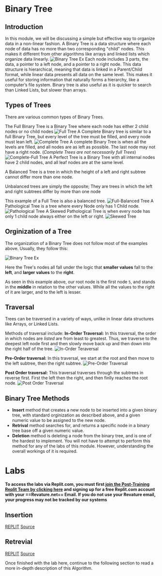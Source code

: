 # Binary Tree

## Introduction

In this module, we will be discussing a simple but effective way to organize data in a non-linear fashion. A Binary Tree is a data structure where each node of data has no more than two corresponding "child" nodes. This makes it different from other algorithms like arrays and linked lists which organize data linearly.
![Binary Tree Ex](Images/BalanceTree.png)
Each node includes 3 parts, the data, a pointer to a left node, and a pointer to a right node.
This data structure is hierarchical, meaning that data is linked in a Parent/Child format, while linear data presents all data on the same level. This makes it useful for storing information that naturally forms a hierarchy, like a computer’s file system. Binary tree is also useful as it is quicker to search than Linked Lists, but slower than arrays.

## Types of Trees

There are various common types of Binary Trees.

The Full Binary Tree is a Binary Tree where each node has either 2 child nodes or no child nodes
![Full Tree](Images/TreeDiagrams.png)
A Complete Binary tree is similar to a full Binary Tree, but every level of the tree must be filled, and every node must lean left.
![Complete Tree](Images/FullTree.png)
A complete Binary Tree is when all the levels are filled, and all nodes are as left as possible. The last node may not have a right node. (*Complete Trees are not necessarily full Trees*)
![Complete-Full Tree](Images/CompleteFullTree.png)
A Perfect Tree is a Binary Tree with all internal nodes have 2 child nodes, and all leaf nodes are at the same level.

A Balanced Tree is a tree in which the height of a left and right subtree cannot differ more than one node.

Unbalanced trees are simply the opposite; They are trees in which the left and right subtrees differ by more than one node

This example of a Full Tree is also a balanced tree.
![Full-Balanced Tree](Images/TreeDiagrams.png)
A Pathological Tree is a tree where every Node only has 1 Child node.
![Pathological Tree](Images/PathologicalTree.png)
A Skewed Pathological Tree is when every node has only 1 child node always either on the left or right.
![Skewed Tree](Images/SkewedPathologicalTree.png)

## Orginization of a Tree

The organization of a Binary Tree does not follow most of the examples above. Usually, they follow this:

![Binary Tree Ex](Images/BalanceTree.png)

Here the Tree's nodes all fall under the logic that **smaller values** fall to the **left**, and **larger values** to the **right**.

As seen in this example above, our root node is the first node `5`, and stands in the **middle** in relation to the other values. While all the values to the right of it are larger, and to the left is lesser.

## Traversal

Trees can be traversed in a variety of ways, unlike in linear data structures like Arrays, or Linked Lists. 

Methods of traversal include:
**In-Order Traversal:** In this traversal, the order in which nodes are *listed* are from least to greatest. Thus, we traverse to the deepest left node first and then slowly move back up and then down into the right half of the tree. 
![In-Order Teraversal](./Images/InOrderTraversal.png)

**Pre-Order traversal:** In this traversal, we start at the root and then move to the left subtree, then the right subtree.
![Pre-Order Traversal](./Images/PreOrderTraversal.png)


**Post Order traversal:** This traversal traverses through the subtrees in reverse first. First the left then the right, and then finlly reaches the root node.
![Post Order Traversal](./Images/PostOrderTraversal.png)

## Binary Tree Methods

- **Insert** method that creates a new node to be inserted into a given binary tree, with standard orginization as described above, and a given numeric value to be assigned to the new node.
- **Retrival** method searches for, and returns a specific node in a binary tree base off a given numeric value.
- **Deletion** method is deleting a node from the binary tree, and is one of the hardest to implement. You will not have to attempt to perform this method for any of the labs of this module. However, understanding the overall workings of it is required.

# Labs
**To access the labs via Replit.com, you must first [join the Post-Training Replit Team by clicking here](https://replit.com/teams/join/ovnxpukpgnmqolcfnlrlxvygvzunwhgo-staging-foundations-h2-22) and signing up for a free Replit.com account with your ==Revature.net== Email. If you do not use your Revature email, your progress may not be tracked by our systems**

## Insertion
[REPLIT](https://replit.com/team/staging-foundations-h2-22/Binary-Tree-Insertion)
[Source](https://github.com/revature-curriculum/binary-search-tree-add-node-lab.git)


## Retrevial
[REPLIT](https://replit.com/team/staging-foundations-h2-22/Binary-Tree-Retrieval)
[Source](https://github.com/revature-curriculum/BinaryTreeRetrievalLab.git)

Once finished with the lab here, continue to the following section to read a more in-depth description of this Algorithm.